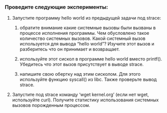 ### Проведите следующие эксперименты:

1. Запустите программу hello world из предыдущей задачи под strace:
     1.  обратите внимание какие системные вызовы были вызваны в
процессе исполнения программы. Чем обусловлено такое
количество системных вызовов. Какой системный вызов
используется для вывода “hello world”? Изучите этот вызов и
разберитесь что он принимает и возвращает.

    2. используйте этот сискол в программе hello world вместо printf(). Убедитесь что этот вызов присутствует в выводе strace.

    3. напишите свою обертку над этим сисколом. Для этого используйте функцию syscall() из libc. Также проверьте вывод strace.
    
2. Запустите под strace команду ‘wget kernel.org’ (если нет wget,
используйте curl). Получите статистику использования системных
вызовов порожденным процессом.
